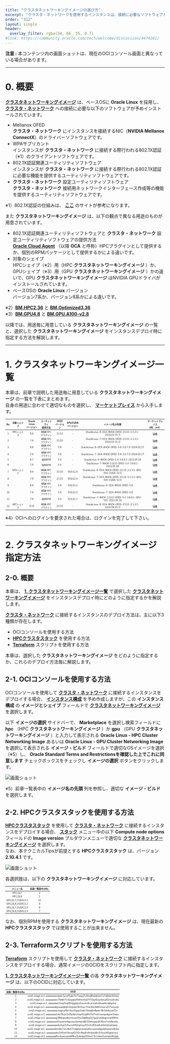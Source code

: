 ```yaml
---
title: "クラスタネットワーキングイメージの選び方"
excerpt: "クラスタ・ネットワークを使用するインスタンスは、接続に必要なソフトウェアがインストールされている必要がありますが、これらを含んだOSイメージがクラスタネットワーキングイメージとしてマーケットプレイスから提供されています。本テクニカルTipsは、このクラスタネットワーキングイメージの適切な選び方を解説します。"
order: "312"
layout: single
header:
  overlay_filter: rgba(34, 66, 55, 0.7)
#link: https://community.oracle.com/tech/welcome/discussion/4474261/
---
```

<style>
table, th, td {
    font-size: 70%;
}
</style>

**注意 :** 本コンテンツ内の画面ショットは、現在のOCIコンソール画面と異なっている場合があります。

***
# 0. 概要

**[クラスタネットワーキングイメージ](/ocitutorials/hpc/#5-13-クラスタネットワーキングイメージ)** は、ベースOSに **Oracle Linux** を採用し、 **[クラスタ・ネットワーク](/ocitutorials/hpc/#5-1-クラスタネットワーク)** への接続に必要な以下のソフトウェアが予めインストールされています。

- Mellanox OFED  
**クラスタ・ネットワーク** にインスタンスを接続するNIC（**NVIDIA Mellanox ConnectX**）のドライバーソフトウェアです。
- WPAサプリカント  
インスタンスが **クラスタ・ネットワーク** に接続する際行われる802.1X認証（※1）のクライアントソフトウェアです。
- 802.1X認証関連ユーティリティソフトウェア  
インスタンスが **クラスタ・ネットワーク** に接続する際行われる802.1X認証に必要な機能を提供するユーティリティソフトウェアです。
- **クラスタ・ネットワーク** 設定ユーティリティソフトウェア  
**クラスタ・ネットワーク** 接続用ネットワークインターフェース作成等の機能を提供するユーティリティソフトウェアです。

※1）802.1X認証の仕組みは、 **[ここ](https://www.infraexpert.com/study/wireless14.html)** のサイトが参考になります。  

また **クラスタネットワーキングイメージ** は、以下の観点で異なる用途のものが用意されています。

- 802.1X認証関連ユーティリティソフトウェアと **クラスタ・ネットワーク** 設定ユーティリティソフトウェアの提供方法  
**[Oracle Cloud Agent](https://docs.oracle.com/ja-jp/iaas/Content/Compute/Tasks/manage-plugins.htm)** （以降 **OCA** と呼称）HPCプラグインとして提供するか、個別のRPMパッケージとして提供するかによる違いです。  
- 対象のシェイプ  
HPCシェイプ（※2）用（HPC **クラスタネットワーキングイメージ** ）か、GPUシェイプ（※3）用（GPU **クラスタネットワーキングイメージ** ）かの違いで、GPU **クラスタネットワーキングイメージ** はNVIDIA GPUドライバがインストールされています。  
- ベースOSの **Oracle Linux** バージョン  
バージョン7系か、バージョン8系かによる違いです。  

※2）**[BM.HPC2.36](https://docs.oracle.com/ja-jp/iaas/Content/Compute/References/computeshapes.htm#previous-generation-shapes__previous-generation-bm)** と **[BM.Optimized3.36](https://docs.oracle.com/ja-jp/iaas/Content/Compute/References/computeshapes.htm#bm-hpc-optimized)**  
※3）**[BM.GPU4.8](https://docs.oracle.com/ja-jp/iaas/Content/Compute/References/computeshapes.htm#bm-gpu)** と **[BM.GPU.A100-v2.8](https://docs.oracle.com/ja-jp/iaas/Content/Compute/References/computeshapes.htm#bm-gpu)** 

以降では、用途毎に用意している **クラスタネットワーキングイメージ** の一覧と、選択した **クラスタネットワーキングイメージ** をインスタンスデプロイ時に指定する方法を解説します。

***
# 1. クラスタネットワーキングイメージ一覧

本章は、前章で説明した用途毎に用意している **クラスタネットワーキングイメージ** の一覧を下表にまとめます。  
自身の用途に合わせて適切なものを選択し、 **[マーケットプレイス](/ocitutorials/hpc/#5-5-マーケットプレイス)** から入手します。  

| No. | 対象シェイプ  | **Oracle Linux**<br>バージョン | ユーティリティ<br>提供方法 | OFED<br>バージョン | GPU/CUDA<br>バージョン | イメージ名の先頭                                                      | **マーケットプレイス**<br>URL（※4）                                                |
| :-: | :-----: | :-----------------------: | :-------------: | :-----------: | :---------------: | :-----------------------------------------------------------: | :---------------------------------------------------------------------: |
| 1   | HPCシェイプ | 8.9                       | **OCA** HPC<br>プラグイン   | 23.10         | -                 | OracleLinux-8-OCA-RHCK-OFED-23.10-2.1.3.1-2024.03.15-0        | **[Link](https://cloud.oracle.com/marketplace/application/63394796/)**  |
| 2   |         | 7.9                       | **OCA** HPC<br>プラグイン   | 23.10         | -                 | OracleLinux-7-OCA-RHCK-OFED-23.10-2.1.3.1-2024.03.15-0        | **[Link](https://cloud.oracle.com/marketplace/application/63394796/)**  |
| 3   |         | 8.8                       | **OCA** HPC<br>プラグイン   | 5.8           | -                 | OracleLinux-8-OCA-RHCK-OFED-5.8-3.0.7.0-2024.02.27            | **[Link](https://cloud.oracle.com/marketplace/application/63394796/)**  |
| 4   |         | 7.9                       | **OCA** HPC<br>プラグイン   | 5.8           | -                 | OracleLinux-7-OCA-RHCK-OFED-5.8-3.0.7.0-2024.02.27            | **[Link](https://cloud.oracle.com/marketplace/application/63394796/)**  |
| 5   |         | 8.7                       | 個別RPM           | 5.4           | -                 | OracleLinux-8-RHCK-OFED-5.4-3.6.8.1-2023.05.18                | **[Link](https://cloud.oracle.com/marketplace/application/63394796/)**  |
| 6   |         | 7.9                       | 個別RPM           | 5.4           | -                 | OracleLinux-7-RHCK-3.10.0-OFED-5.4-3.6.8.1-2023.05.18         | **[Link](https://cloud.oracle.com/marketplace/application/63394796/)**  |
| 7   | GPUシェイプ | 8.9                       | **OCA** HPC<br>プラグイン   | 23.10         | 550/12.4          | OracleLinux-8-OCA-RHCK-OFED-23.10-2.1.3.1-GPU-550-CUDA-12.4   | **[Link](https://cloud.oracle.com/marketplace/application/134254210/)** |
| 8   |         | 7.9                       | **OCA** HPC<br>プラグイン   | 23.10         | 550/12.4          | OracleLinux-7-OCA-RHCK-OFED-23.10-2.1.3.1-GPU-550-CUDA-12.4   | **[Link](https://cloud.oracle.com/marketplace/application/134254210/)** |
| 9   |         | 8.8                       | **OCA** HPC<br>プラグイン   | 5.8           | 535/12.2          | OracleLinux-8-OCA-RHCK-OFED-5.8                               | **[Link](https://cloud.oracle.com/marketplace/application/134254210/)** |
| 10  |         | 7.9                       | **OCA** HPC<br>プラグイン   | 5.8           | 535/12.2          | OracleLinux-7-OCA-RHCK-OFED-5.8                               | **[Link](https://cloud.oracle.com/marketplace/application/134254210/)** |
| 11  |         | 7.9                       | 個別RPM           | 5.4           | 515/11.7          | OracleLinux-7-RHCK-3.10.0-OFED-5.4-3.6.8.1-GPU-515-2023.05.18 | **[Link](https://cloud.oracle.com/marketplace/application/134254210/)** |
| 12  | HPCシェイプ | 8.10                      | **OCA** HPC<br>プラグイン   | 23.10         | -                 | OracleLinux-8-OCA-RHCK-OFED-23.10-2.1.3.1-2024.09.18-0        | **[Link](https://cloud.oracle.com/marketplace/application/63394796/)**  |

※4）OCIへのログインを要求された場合は、ログインを完了して下さい。

***
# 2. クラスタネットワーキングイメージ指定方法

## 2-0. 概要

本章は、 **[1. クラスタネットワーキングイメージ一覧](#1-クラスタネットワーキングイメージ一覧)** で選択した **[クラスタネットワーキングイメージ](/ocitutorials/hpc/#5-13-クラスタネットワーキングイメージ)** をインスタンスデプロイ時にどのように指定するかを解説します。

**[クラスタ・ネットワーク](/ocitutorials/hpc/#5-1-クラスタネットワーク)** に接続するインスタンスのデプロイ方法は、主に以下3種類が存在します。

- OCIコンソールを使用する方法
- **[HPCクラスタスタック](/ocitutorials/hpc/#5-10-hpcクラスタスタック)** を使用する方法
-  **[Terraform](/ocitutorials/hpc/#5-12-terraform)** スクリプトを使用する方法

本章は、選択した **クラスタネットワーキングイメージ** をどのように指定するか、これらのデプロイ方法毎に解説します。

## 2-1. OCIコンソールを使用する方法

OCIコンソールを使用して **[クラスタ・ネットワーク](/ocitutorials/hpc/#5-1-クラスタネットワーク)** に接続するインスタンスをデプロイする場合、 **[インスタンス構成](/ocitutorials/hpc/#5-7-インスタンス構成)** を予め作成しますが、この **インスタンス構成** の **イメージとシェイプ** フィールドで **[クラスタネットワーキングイメージ](/ocitutorials/hpc/#5-13-クラスタネットワーキングイメージ)** を選択します。

以下 **イメージの選択** サイドバーで、 **Marketplace** を選択し検索フィールドに **hpc** （HPC **クラスタネットワーキングイメージ** ）か **gpu** （GPU **クラスタネットワーキングイメージ** ）と入力して表示される **Oracle Linux - HPC Cluster Networking Image** あるいは **Oracle Linux - GPU Cluster Networking Image** を選択して表示される **イメージ・ビルド** フィールドで適切なOSイメージを選択（※5）し、 **Oracle Standard Terms and Restrictionsを確認した上でこれに同意します** チェックボックスをチェックし **イメージの選択** ボタンをクリックします。

![画面ショット](console_page01.png)

※5）前章一覧表中の **イメージ名の先頭** 列を参照し、適切な **イメージ・ビルド** を選択します。

## 2-2. HPCクラスタスタックを使用する方法

**[HPCクラスタスタック](/ocitutorials/hpc/#5-10-hpcクラスタスタック)** を使用して **[クラスタ・ネットワーク](/ocitutorials/hpc/#5-1-クラスタネットワーク)** に接続するインスタンスをデプロイする場合、 **[スタック](/ocitutorials/hpc/#5-3-スタック)** メニュー中の以下 **Compute node options** フィールドの **Image version** プルダウンメニューで適切な **[クラスタネットワーキングイメージ](/ocitutorials/hpc/#5-13-クラスタネットワーキングイメージ)** を選択します。  
なお、本テクニカルTipsが前提とする **HPCクラスタスタック** は、バージョン **2.10.4.1** です。

![画面ショット](console_page02.png)

各選択肢は、以下の **クラスタネットワーキングイメージ** に対応しています。

| メニュー名            | 前章一覧表中のNo. |
| :--------------: | :--------: |
| HPC_OL7          | 2          |
| HPC_OL8          | 1          |
| GPU_OL7_CUDA12.2 | 10         |
| GPU_OL8_CUDA12.2 | 9          |
| GPU_OL7_CUDA12.4 | 8          |
| GPU_OL8_CUDA12.4 | 7          |

なお、個別RPMを使用する **クラスタネットワーキングイメージ** は、現在最新の **HPCクラスタスタック** では使用することが出来ません。

## 2-3. Terraformスクリプトを使用する方法

 **[Terraform](/ocitutorials/hpc/#5-12-terraform)** スクリプトを使用して **[クラスタ・ネットワーク](/ocitutorials/hpc/#5-1-クラスタネットワーク)** に接続するインスタンスをデプロイする場合、通常イメージのOCIDをスクリプト内に指定します。

**[1. クラスタネットワーキングイメージ一覧](#1-クラスタネットワーキングイメージ一覧)** の各 **クラスタネットワーキングイメージ** は、以下のOCIDに対応しています。

| 前章一覧表中のNo. | OCID                                                                          |
| :--------: | :---------------------------------------------------------------------------: |
| 1          | ocid1.image.oc1..aaaaaaaaxiqlqer2ycd7hgto7in7raojq7v5kud6wlakmm7u7q64ai352tzq |
| 2          | ocid1.image.oc1..aaaaaaaano7btfbh7cvbaygka4fehemtsal7f7l2qx6oqvbwua6xnszdvaha |
| 3          | ocid1.image.oc1..aaaaaaaa2irxaj3eqti6nlggadyo2avsinc6cscxrphsldiuqebcaljlqomq |
| 4          | ocid1.image.oc1..aaaaaaaabjywapqbljm2hqmpcf6rl2xsc7miz4ilx2bb6o2iwcaf37smyxqa |
| 5          | ocid1.image.oc1..aaaaaaaaceagnur6krcfous5gxp2iwkv2teiqijbntbpwc4b3alxkzyqi25a |
| 6          | ocid1.image.oc1..aaaaaaaa2ukz3tuyn2st5p4pnxsqx4zzg6fi25d7ns2rvywqaalgcer2tepa |
| 7          | ocid1.image.oc1..aaaaaaaag36bbqszitkjcnnuauf3tiu3dg6bg2q7goj2uaxbbgnszan66fna |
| 8          | ocid1.image.oc1..aaaaaaaa42ozstmmllgevxjvcbompvj6632lwlsigaudh26os7rsmfbcoilq |
| 9          | ocid1.image.oc1..aaaaaaaaeka3qe2v5ucxztilltohgmsyr63s3cd55uidtve4mtietoafopeq |
| 10         | ocid1.image.oc1..aaaaaaaaliisi4m7wcz6nh7mdgezjvwxdozktccuxoawlgyephuqomotb3ia |
| 11         | ocid1.image.oc1..aaaaaaaalro3vf5xh34zvg42i3j5c4kp6rx4ndoeq6c5v5zzotl5gwjrnxra |
| 12         | ocid1.image.oc1..aaaaaaaa6nrrkywosaxdd4kur5uttrfgut5l5em73rcv4em5senqtm6fogjq |
